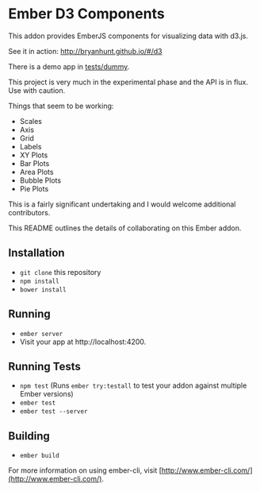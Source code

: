 # Ember D3 Components

This addon provides EmberJS components for visualizing data with d3.js.

See it in action: http://bryanhunt.github.io/#/d3

There is a demo app in [tests/dummy](https://github.com/BryanHunt/ember-d3-components/tree/master/tests/dummy).

This project is very much in the experimental phase and the API is in flux.  
Use with caution.

Things that seem to be working:
* Scales
* Axis
* Grid
* Labels
* XY Plots
* Bar Plots
* Area Plots
* Bubble Plots
* Pie Plots

This is a fairly significant undertaking and I would welcome additional contributors.

This README outlines the details of collaborating on this Ember addon.

## Installation

* `git clone` this repository
* `npm install`
* `bower install`

## Running

* `ember server`
* Visit your app at http://localhost:4200.

## Running Tests

* `npm test` (Runs `ember try:testall` to test your addon against multiple Ember versions)
* `ember test`
* `ember test --server`

## Building

* `ember build`

For more information on using ember-cli, visit [http://www.ember-cli.com/](http://www.ember-cli.com/).
